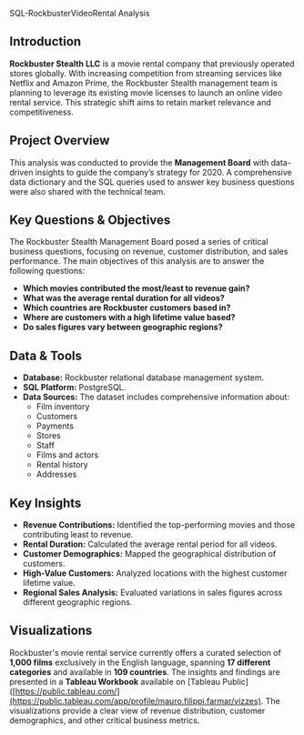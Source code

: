  SQL-RockbusterVideoRental Analysis

## Introduction
**Rockbuster Stealth LLC** is a movie rental company that previously operated stores globally. With increasing competition from streaming services like Netflix and Amazon Prime, the Rockbuster Stealth management team is planning to leverage its existing movie licenses to launch an online video rental service. This strategic shift aims to retain market relevance and competitiveness.

## Project Overview
This analysis was conducted to provide the **Management Board** with data-driven insights to guide the company’s strategy for 2020. A comprehensive data dictionary and the SQL queries used to answer key business questions were also shared with the technical team.

## Key Questions & Objectives
The Rockbuster Stealth Management Board posed a series of critical business questions, focusing on revenue, customer distribution, and sales performance. The main objectives of this analysis are to answer the following questions:

- **Which movies contributed the most/least to revenue gain?**
- **What was the average rental duration for all videos?**
- **Which countries are Rockbuster customers based in?**
- **Where are customers with a high lifetime value based?**
- **Do sales figures vary between geographic regions?**

## Data & Tools
- **Database:** Rockbuster relational database management system.
- **SQL Platform:** PostgreSQL.
- **Data Sources:** The dataset includes comprehensive information about:
  - Film inventory
  - Customers
  - Payments
  - Stores
  - Staff
  - Films and actors
  - Rental history
  - Addresses

## Key Insights
- **Revenue Contributions:** Identified the top-performing movies and those contributing least to revenue.
- **Rental Duration:** Calculated the average rental period for all videos.
- **Customer Demographics:** Mapped the geographical distribution of customers.
- **High-Value Customers:** Analyzed locations with the highest customer lifetime value.
- **Regional Sales Analysis:** Evaluated variations in sales figures across different geographic regions.

## Visualizations
Rockbuster's movie rental service currently offers a curated selection of **1,000 films** exclusively in the English language, spanning **17 different categories** and available in **109 countries**. The insights and findings are presented in a **Tableau Workbook** available on [Tableau Public]([https://public.tableau.com/](https://public.tableau.com/app/profile/mauro.filippi.farmar/vizzes). The visualizations provide a clear view of revenue distribution, customer demographics, and other critical business metrics.
